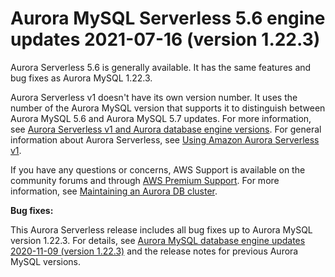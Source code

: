 # Aurora MySQL Serverless 5\.6 engine updates 2021\-07\-16 \(version 1\.22\.3\)<a name="AuroraMySQL.Updates.serverless_1_22_03"></a>

 Aurora Serverless 5\.6 is generally available\. It has the same features and bug fixes as Aurora MySQL 1\.22\.3\. 

Aurora Serverless v1 doesn't have its own version number\. It uses the number of the Aurora MySQL version that supports it to distinguish between Aurora MySQL 5\.6 and Aurora MySQL 5\.7 updates\. For more information, see [Aurora Serverless v1 and Aurora database engine versions](aurora-serverless.relnotes.md)\. For general information about Aurora Serverless, see [Using Amazon Aurora Serverless v1](aurora-serverless.md)\. 

 If you have any questions or concerns, AWS Support is available on the community forums and through [AWS Premium Support](http://aws.amazon.com/support)\. For more information, see [Maintaining an Aurora DB cluster](https://docs.aws.amazon.com/AmazonRDS/latest/AuroraUserGuide/USER_UpgradeDBInstance.Maintenance.html)\. 

 **Bug fixes:** 

 This Aurora Serverless release includes all bug fixes up to Aurora MySQL version 1\.22\.3\. For details, see [Aurora MySQL database engine updates 2020\-11\-09 \(version 1\.22\.3\)](AuroraMySQL.Updates.1223.md) and the release notes for previous Aurora MySQL versions\. 